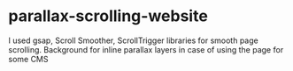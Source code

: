 # parallax-scrolling-website

I used gsap, Scroll Smoother, ScrollTrigger libraries for smooth page scrolling.
Background for inline parallax layers in case of using the page for some CMS

